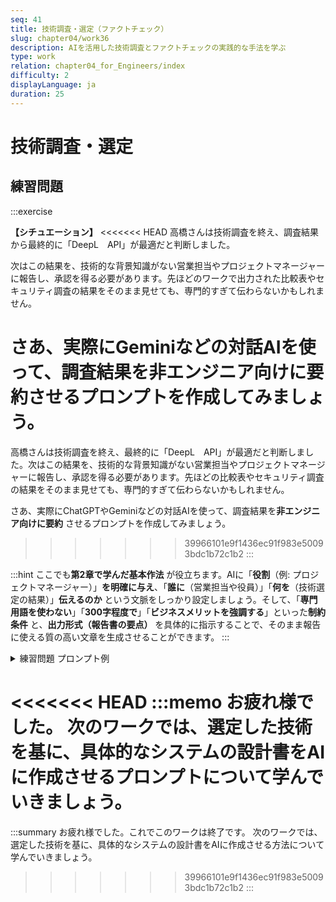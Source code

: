 ```yaml
---
seq: 41
title: 技術調査・選定（ファクトチェック）
slug: chapter04/work36
description: AIを活用した技術調査とファクトチェックの実践的な手法を学ぶ
type: work
relation: chapter04_for_Engineers/index
difficulty: 2
displayLanguage: ja
duration: 25
---
```

# 技術調査・選定

## 練習問題
:::exercise

**【シチュエーション】**
<<<<<<< HEAD
高橋さんは技術調査を終え、調査結果から最終的に「DeepL　API」が最適だと判断しました。

次はこの結果を、技術的な背景知識がない営業担当やプロジェクトマネージャーに報告し、承認を得る必要があります。先ほどのワークで出力された比較表やセキュリティ調査の結果をそのまま見せても、専門的すぎて伝わらないかもしれません。

さあ、実際にGeminiなどの対話AIを使って、調査結果を**非エンジニア向けに要約**させるプロンプトを作成してみましょう。
=======

高橋さんは技術調査を終え、最終的に「DeepL　API」が最適だと判断しました。次はこの結果を、技術的な背景知識がない営業担当やプロジェクトマネージャーに報告し、承認を得る必要があります。先ほどの比較表やセキュリティ調査の結果をそのまま見せても、専門的すぎて伝わらないかもしれません。

さあ、実際にChatGPTやGeminiなどの対話AIを使って、調査結果を**非エンジニア向けに要約** させるプロンプトを作成してみましょう。
>>>>>>> 39966101e9f1436ec91f983e50093bdc1b72c1b2
:::

:::hint
ここでも**第2章で学んだ基本作法** が役立ちます。AIに「**役割**（例: プロジェクトマネージャー）」**を明確に与え**、「**誰に**（営業担当や役員）」「**何を**（技術選定の結果）」**伝えるのか** という文脈をしっかり設定しましょう。そして、「**専門用語を使わない**」「**300字程度で**」「**ビジネスメリットを強調する**」といった**制約条件** と、**出力形式（報告書の要点）** を具体的に指示することで、そのまま報告に使える質の高い文章を生成させることができます。
:::

<details>
<summary>練習問題 プロンプト例</summary>

```markdown
あなたは、ITプロジェクトのプロジェクトマネージャーです。
「リアルタイム翻訳機能」の技術選定が完了し、その結果を営業担当に報告する必要があります。

# 要件定義
- 日本語と英語の双方向翻訳が必須
- APIでの利用が可能
- 商用利用可能
- 月間100万文字程度の処理を想定

# 報告のゴール
- なぜDeepL APIが最適なのか、その選定理由を数字を交えて明確に伝える。
- 導入による顧客満足度の向上や、開発コストを抑えられる点をアピールする。
- 以下の調査結果を基に、技術的な専門用語は噛み砕きながら、ビジネス上のメリットが伝わるように報告書の要点をまとめる

#　調査結果
{先ほどの2つのワークの検索結果をここにコピペします}

```

### AI回答出力例

```markdown
## リアルタイム翻訳機能の技術選定結果報告

### 1. はじめに：なぜ「リアルタイム翻訳機能」が必要か？

本プロジェクトで開発する新機能「リアルタイム翻訳」は、海外のお客様とのコミュニケーションを円滑にし、**顧客満足度を飛躍的に向上させる**ための重要な機能です。また、グローバル市場における当社の競争力を強化する上で不可欠な投資であると考えています。

### 2. 技術選定の結論：DeepL APIが最適解

様々な翻訳APIを比較検討した結果、**DeepL API**が当社の要件に最も合致し、ビジネス上のメリットが最大化できると判断いたしました。

### 3. DeepL APIを選定した３つの理由

#### ① 圧倒的な翻訳精度がもたらす「顧客満足度の向上」

DeepLは、他の翻訳エンジンと比較して**翻訳精度が極めて高い**と評価されています。これは、お客様がより自然で正確な翻訳結果を得られることを意味し、サービスの品質向上、ひいては**顧客満足度の向上に直結**します。

#### ② 高度なセキュリティによる「信頼の獲得」

お客様とのやり取りには機密情報が含まれる可能性があります。DeepL APIは、Proプラン以上で以下の点を保証しており、お客様のデータを安全に取り扱えます。

* **送信したテキストを保存しない**：翻訳のための一時的な保持を除き、テキストデータは永続的に保存されません。
* **AI学習に利用しない**：お客様のデータがDeepLのAI学習に利用されることは一切なく、機密性が保護されます。
* **通信の暗号化**：最新の暗号化技術（TLS）により、通信中のデータを安全に保護します。

これにより、お客様は安心して当社のサービスを利用でき、**企業としての信頼性向上**にも繋がります。

#### ③ 優れたコストパフォーマンスによる「開発コストの抑制」

月間100万文字の翻訳を想定した場合の主要なAPIの料金を比較したところ、DeepL APIは非常に高いコストパフォーマンスを誇ります。

| APIサービス | 月額料金（100万文字あたり） |
| :--- | :--- |
| **DeepL API (Pro)** | **約2,750円** |
| Google Cloud Translation API | 約2,200円 |
| Microsoft Translator Text API | 約1,100円 |

*※料金は2025年10月時点での概算です。*

Microsoft Translator Text APIが最も安価ですが、DeepL APIは翻訳精度の高さを考慮すると、**投資対効果（ROI）が最も高い**と言えます。高品質な翻訳機能を低コストで導入できるため、**開発コスト全体の抑制**に貢献します。

### 4. 導入によるビジネス上のメリット

* **顧客満足度の向上**：高品質な翻訳により、海外顧客との円滑なコミュニケーションを実現し、顧客ロイヤリティを高めます。
* **開発コストの最適化**：高機能なAPIを妥当な価格で利用することで、効率的な開発とコスト削減を両立します。
* **グローバルな事業展開の加速**：言語の壁を取り払うことで、海外市場への進出を力強く後押しします。

### 5. 想定されるリスクと対策

* **例外的なデータ保持**：システム障害発生時など、デバッグ目的で最大72時間データが保持される可能性があります。
    * **対策**：契約時に、データ保持に関する例外規定の範囲を最小限に留めるよう交渉します。
* **APIキーの厳格な管理**：不正利用を防ぐため、APIキーの管理体制を構築する必要があります。
    * **対策**：開発環境と本番環境でAPIキーを分離し、アクセス権限を最小化します。

### 6. まとめ

以上の点から、リアルタイム翻訳機能には**DeepL API**が最適であると結論付けます。圧倒的な翻訳精度、高度なセキュリティ、そして優れたコストパフォーマンスを兼ね備えたDeepL APIを導入することで、顧客満足度を向上させ、当社のビジネス成長を加速できると確信しております。速やかな導入に向けて、ご承認いただけますようお願い申し上げます。
```
</details>

<<<<<<< HEAD
:::memo
お疲れ様でした。
次のワークでは、選定した技術を基に、具体的なシステムの設計書をAIに作成させるプロンプトについて学んでいきましょう。
=======
:::summary
お疲れ様でした。これでこのワークは終了です。
次のワークでは、選定した技術を基に、具体的なシステムの設計書をAIに作成させる方法について学んでいきましょう。
>>>>>>> 39966101e9f1436ec91f983e50093bdc1b72c1b2
:::
